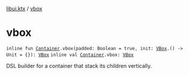 [libui.ktx](README.md) / [vbox](vbox.md)

# vbox

`inline fun `[`Container`](-container/README.md)`.vbox(padded: Boolean = true, init: `[`VBox`](-v-box/README.md)`.() -> Unit = {}): `[`VBox`](-v-box/README.md)
`inline val `[`Container`](-container/README.md)`.vbox: `[`VBox`](-v-box/README.md)

DSL builder for a container that stack its children vertically.
